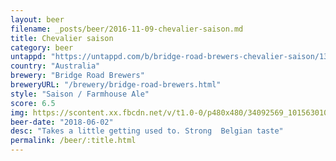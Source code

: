 ```yaml
---
layout: beer
filename: _posts/beer/2016-11-09-chevalier-saison.md
title: Chevalier saison
category: beer
untappd: "https://untappd.com/b/bridge-road-brewers-chevalier-saison/13196"
country: "Australia"
brewery: "Bridge Road Brewers"
breweryURL: "/brewery/bridge-road-brewers.html"
style: "Saison / Farmhouse Ale"
score: 6.5
img: https://scontent.xx.fbcdn.net/v/t1.0-0/p480x480/34092569_10156301077293745_9075028427706204160_n.jpg?_nc_cat=102&_nc_oc=AQk9IlkGZsOcQU8MA0JbLQKC-qgM1Z0s5D0EECL-upMf11rJfderOTH2GeYTDRJ98YU&_nc_ht=scontent.xx&oh=5578b5f41377602be457a8c3cbd8082d&oe=5DBE9EAB
beer-date: "2018-06-02"
desc: "Takes a little getting used to. Strong  Belgian taste"
permalink: /beer/:title.html
---
```

